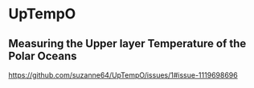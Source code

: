 # UpTempO
## Measuring the Upper layer Temperature of the Polar Oceans


https://github.com/suzanne64/UpTempO/issues/1#issue-1119698696

